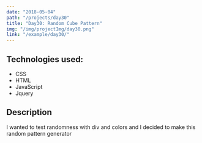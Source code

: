 ```yaml
---
date: "2018-05-04"
path: "/projects/day30"
title: "Day30: Random Cube Pattern"
img: "/img/projectImg/day30.png"
link: "/example/day30/"
---
```


## Technologies used:

- CSS
- HTML
- JavaScript
- Jquery

## Description

I wanted to test randomness with div and colors and I decided to make this random pattern generator
